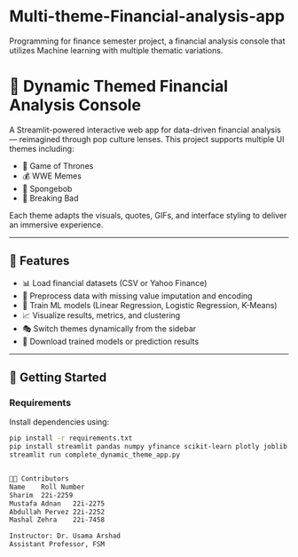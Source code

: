 # Multi-theme-Financial-analysis-app
Programming for finance semester project, a financial analysis console that utilizes Machine learning with multiple thematic variations.
 # 🏰 Dynamic Themed Financial Analysis Console

A Streamlit-powered interactive web app for data-driven financial analysis — reimagined through pop culture lenses. This project supports multiple UI themes including:

- 🦁 Game of Thrones  
- 💰 WWE Memes  
- 🍍 Spongebob  
- 🧪 Breaking Bad

Each theme adapts the visuals, quotes, GIFs, and interface styling to deliver an immersive experience.

---

## 🎯 Features

- 📊 Load financial datasets (CSV or Yahoo Finance)
- 🧼 Preprocess data with missing value imputation and encoding
- 🧠 Train ML models (Linear Regression, Logistic Regression, K-Means)
- 📈 Visualize results, metrics, and clustering
- 🎭 Switch themes dynamically from the sidebar
- 💾 Download trained models or prediction results

---

## 🚀 Getting Started

### Requirements

Install dependencies using:

```bash
pip install -r requirements.txt
pip install streamlit pandas numpy yfinance scikit-learn plotly joblib
streamlit run complete_dynamic_theme_app.py


👨‍💻 Contributors
Name	Roll Number
Sharim	22i-2259
Mustafa Adnan	22i-2275
Abdullah Pervez	22i-2252
Mashal Zehra	22i-7458

Instructor: Dr. Usama Arshad
Assistant Professor, FSM
